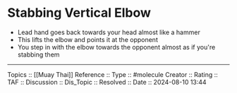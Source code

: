 # Stabbing Vertical Elbow

- Lead hand goes back towards your head almost like a hammer
- This lifts the elbow and points it at the opponent
- You step in with the elbow towards the opponent almost as if you're stabbing them
---
Topics ::  [[Muay Thai]] 
Reference ::
Type :: #molecule
Creator ::
Rating ::
TAF ::
Discussion ::
Dis_Topic :: 
Resolved ::
Date :: 2024-08-10 13:44
